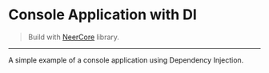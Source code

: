 # Console Application with DI

> Build with [NeerCore](https://github.com/jurilents/NeerCore) library.

----------------------

A simple example of a console application using Dependency Injection.
